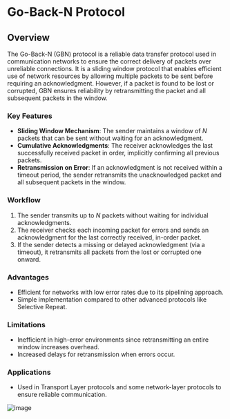 # Go-Back-N Protocol

## Overview

The Go-Back-N (GBN) protocol is a reliable data transfer protocol used in communication networks to ensure the correct delivery of packets over unreliable connections. It is a sliding window protocol that enables efficient use of network resources by allowing multiple packets to be sent before requiring an acknowledgment. However, if a packet is found to be lost or corrupted, GBN ensures reliability by retransmitting the packet and all subsequent packets in the window.

### Key Features
- **Sliding Window Mechanism**: The sender maintains a window of *N* packets that can be sent without waiting for an acknowledgment.
- **Cumulative Acknowledgments**: The receiver acknowledges the last successfully received packet in order, implicitly confirming all previous packets.
- **Retransmission on Error**: If an acknowledgment is not received within a timeout period, the sender retransmits the unacknowledged packet and all subsequent packets in the window.

### Workflow
1. The sender transmits up to *N* packets without waiting for individual acknowledgments.
2. The receiver checks each incoming packet for errors and sends an acknowledgment for the last correctly received, in-order packet.
3. If the sender detects a missing or delayed acknowledgment (via a timeout), it retransmits all packets from the lost or corrupted one onward.

### Advantages
- Efficient for networks with low error rates due to its pipelining approach.
- Simple implementation compared to other advanced protocols like Selective Repeat.

### Limitations
- Inefficient in high-error environments since retransmitting an entire window increases overhead.
- Increased delays for retransmission when errors occur.

### Applications
- Used in Transport Layer protocols and some network-layer protocols to ensure reliable communication.


![image](https://github.com/user-attachments/assets/35ed990d-eb9c-477e-b927-c73c2bee1d5b)
